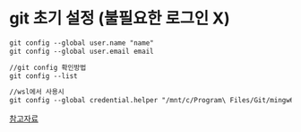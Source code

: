 # git 초기 설정 (불필요한 로그인 X)

```md
git config --global user.name "name"
git config --global user.email email

//git config 확인방법
git config --list

//wsl에서 사용시
git config --global credential.helper "/mnt/c/Program\ Files/Git/mingw64/libexec/git-core/git-credential-manager-core.exe"
```


[참고자료](https://docs.microsoft.com/ko-kr/windows/wsl/tutorials/wsl-git#git-credential-manager-setup)